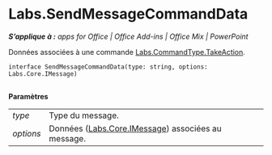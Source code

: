 
# Labs.SendMessageCommandData

 _**S’applique à :** apps for Office | Office Add-ins | Office Mix | PowerPoint_

Données associées à une commande [Labs.CommandType.TakeAction](http://msdn.microsoft.com/library/4d6f4ca5-56e8-45b4-803c-5b562b2d97c1.aspx).

```
interface SendMessageCommandData(type: string, options: Labs.Core.IMessage)
```


## 

 **Paramètres**


|||
|:-----|:-----|
| _type_|Type du message.|
| _options_|Données ([Labs.Core.IMessage](http://msdn.microsoft.com/library/69b9a5c2-cbce-4a3d-b937-e8b4798612a8.aspx)) associées au message.|
